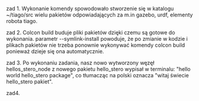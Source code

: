 zad 1.
Wykonanie komendy spowodowało stworzenie się w katalogu ~/tiago/src wielu pakietów odpowiadających za m.in gazebo, urdf, elementy robota tiago.

zad 2.
Colcon build buduje pliki pakietów dzięki czemu są gotowe do wykonania. parametr --symlink-install powoduje, że po zmianie w kodzie i plikach pakietów nie trzeba ponownie wykonywać komendy colcon build ponieważ dzieje się ona automatycznie.

zad 3.
Po wykonaniu zadania, nasz nowo wytworzony węzęł hellos_stero_node z nowego pakietu hello_stero wypisał w terminalu: "hello world hello_stero package", co tłumacząc na polski oznacza "witaj świecie hello_stero pakiet".

zad4.
